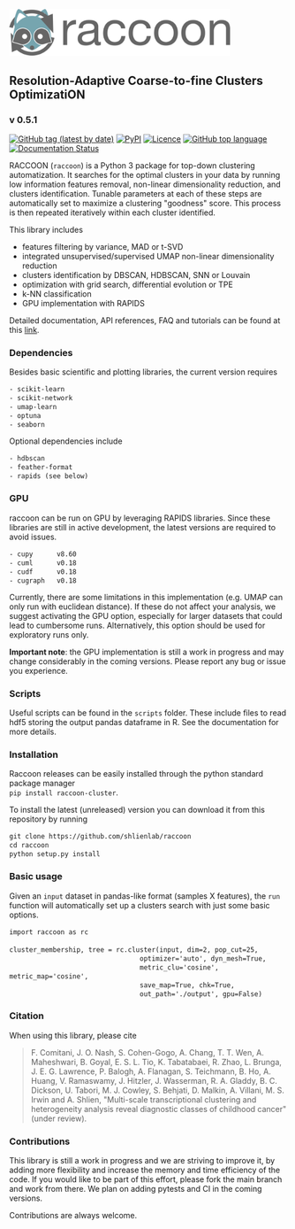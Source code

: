 <img src="docs/figs/logo_rc.png" width=400, padding=100>


## Resolution-Adaptive Coarse-to-fine Clusters OptimizatiON
### v 0.5.1

[![GitHub tag (latest by date)](https://img.shields.io/github/v/tag/shlienlab/raccoon)](https://github.com/shlienlab/raccoon/releases/tag/v0.5.1)
[![PyPI](https://img.shields.io/pypi/v/raccoon-cluster)](https://pypi.org/project/raccoon-cluster/)
[![Licence](https://img.shields.io/github/license/shlienlab/raccoon)](https://github.com/shlienlab/raccoon/blob/main/LICENSE)
[![GitHub top language](https://img.shields.io/github/languages/top/shlienlab/raccoon)](https://github.com/shlienlab/raccoon/search?l=python)
[![Documentation Status](https://readthedocs.org/projects/raccoon/badge/?version=latest)](https://raccoon.readthedocs.io/en/latest/?badge=latest)


RACCOON (`raccoon`) is a Python 3 package for top-down clustering automatization. 
It searches for the optimal clusters in your data by running low information features removal, non-linear dimensionality reduction, and clusters identification. Tunable parameters at each of these steps are automatically set to maximize a clustering "goodness" score. This process is then repeated iteratively within each cluster identified.

This library includes

* features filtering by variance, MAD or t-SVD
* integrated unsupervised/supervised UMAP non-linear dimensionality reduction
* clusters identification by DBSCAN, HDBSCAN, SNN or Louvain
* optimization with grid search, differential evolution or TPE
* k-NN classification
* GPU implementation with RAPIDS

Detailed documentation, API references, FAQ and tutorials can be found at this [link](https://raccoon.readthedocs.io/en/latest/).

### Dependencies

Besides basic scientific and plotting libraries, the current version requires

```
- scikit-learn
- scikit-network
- umap-learn
- optuna
- seaborn
```

Optional dependencies include

```
- hdbscan
- feather-format
- rapids (see below)
```

### GPU

raccoon can be run on GPU by leveraging RAPIDS libraries. Since these libraries are still in active development, the latest versions are required to avoid issues.

```
- cupy      v8.60
- cuml      v0.18
- cudf      v0.18
- cugraph   v0.18
```

Currently, there are some limitations in this implementation (e.g. UMAP can only run with euclidean distance).
If these do not affect your analysis, we suggest activating the GPU option, especially for larger datasets that could lead to cumbersome runs. Alternatively, this option should be used for exploratory runs only.

**Important note**: the GPU implementation is still a work in progress and may change considerably in the coming versions. Please report any bug or issue you experience. 

### Scripts

Useful scripts can be found in the `scripts` folder. These include files to read hdf5 storing the output pandas dataframe in R.
See the documentation for more details. 

### Installation

Raccoon releases can be easily installed through the python standard package manager  
`pip install raccoon-cluster`.

To install the latest (unreleased) version you can download it from this repository by running 
 
    git clone https://github.com/shlienlab/raccoon
    cd raccoon
    python setup.py install

### Basic usage

Given an `input` dataset in pandas-like format (samples X features), the `run` function will
automatically set up a clusters search with just some basic options. 

    import raccoon as rc

    cluster_membership, tree = rc.cluster(input, dim=2, pop_cut=25,
                                     optimizer='auto', dyn_mesh=True,
                                     metric_clu='cosine', metric_map='cosine',
                                     save_map=True, chk=True,
                                     out_path='./output', gpu=False)

### Citation

When using this library, please cite

> F. Comitani, J. O. Nash, S. Cohen-Gogo, A. Chang, T. T. Wen, A. Maheshwari, B. Goyal, E. S. L. Tio, K. Tabatabaei, R. Zhao, L. Brunga, J. E. G. Lawrence, P. Balogh, A. Flanagan, S. Teichmann, B. Ho, A. Huang, V. Ramaswamy, J. Hitzler, J. Wasserman, R. A. Gladdy, B. C. Dickson, U. Tabori, M. J. Cowley, S. Behjati, D. Malkin, A. Villani, M. S. Irwin and A. Shlien, "Multi-scale transcriptional clustering and heterogeneity analysis reveal diagnostic classes of childhood cancer" (under review).


### Contributions

This library is still a work in progress and we are striving to improve it, by adding more flexibility and increase the memory and time efficiency of the code. If you would like to be part of this effort, please fork the main branch and work from there. We plan on adding pytests and CI in the coming versions. 

Contributions are always welcome.
